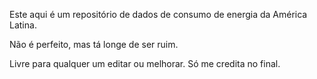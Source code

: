 Este aqui é um repositório de dados de consumo de energia da América Latina.

Não é perfeito, mas tá longe de ser ruim.

Livre para qualquer um editar ou melhorar. Só me credita no final.

